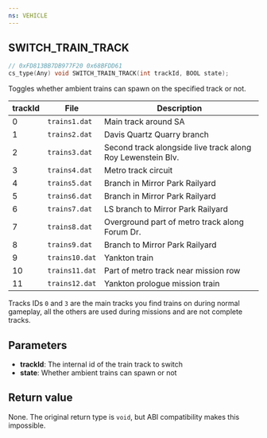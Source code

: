 ```yaml
---
ns: VEHICLE
---
```

## SWITCH_TRAIN_TRACK

```c
// 0xFD813BB7DB977F20 0x68BFDD61
cs_type(Any) void SWITCH_TRAIN_TRACK(int trackId, BOOL state);
```

Toggles whether ambient trains can spawn on the specified track or not.

| trackId | File | Description |
| --- | --- | --- |
| 0 | `trains1.dat` | Main track around SA |
| 1 | `trains2.dat` | Davis Quartz Quarry branch |
| 2 | `trains3.dat` | Second track alongside live track along Roy Lewenstein Blv. |
| 3 | `trains4.dat` | Metro track circuit |
| 4 | `trains5.dat` | Branch in Mirror Park Railyard |
| 5 | `trains6.dat` | Branch in Mirror Park Railyard |
| 6 | `trains7.dat` | LS branch to Mirror Park Railyard |
| 7 | `trains8.dat` | Overground part of metro track along Forum Dr. |
| 8 | `trains9.dat` | Branch to Mirror Park Railyard |
| 9 | `trains10.dat` | Yankton train |
| 10 | `trains11.dat` | Part of metro track near mission row |
| 11 | `trains12.dat` | Yankton prologue mission train |

Tracks IDs `0` and `3` are the main tracks you find trains on during normal gameplay, all the others are used during missions and are not complete tracks.


## Parameters
* **trackId**: The internal id of the train track to switch
* **state**: Whether ambient trains can spawn or not

## Return value
None. The original return type is `void`, but ABI compatibility makes this impossible.
